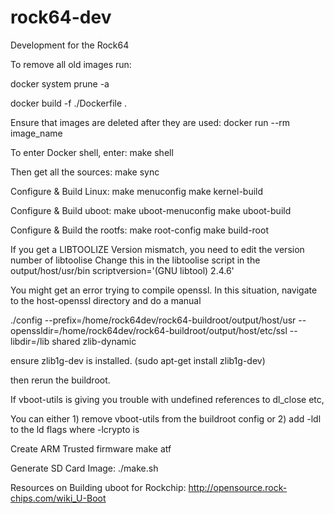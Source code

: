 # rock64-dev
Development for the Rock64

To remove all old images run:

docker system prune -a

docker build -f ./Dockerfile .

Ensure that images are deleted after they are used:
docker run --rm image_name





To enter Docker shell, enter:
make shell

Then get all the sources:
make sync

Configure & Build Linux:
make menuconfig
make kernel-build

Configure & Build  uboot:
make uboot-menuconfig
make uboot-build

Configure & Build the rootfs:
make root-config
make build-root

If you get a LIBTOOLIZE Version mismatch, you need to edit the version number of libtoolise
Change this in the libtoolise script in the output/host/usr/bin
scriptversion='(GNU libtool) 2.4.6'

You might get an error trying to compile openssl.
In this situation, navigate to the host-openssl directory and do a manual 

./config --prefix=/home/rock64dev/rock64-buildroot/output/host/usr --openssldir=/home/rock64dev/rock64-buildroot/output/host/etc/ssl --libdir=/lib shared zlib-dynamic

ensure zlib1g-dev is installed. (sudo apt-get install zlib1g-dev)

then rerun the buildroot.

If vboot-utils is giving you trouble with undefined references to dl_close etc,

You can either 1) remove vboot-utils from the buildroot config or
2) add -ldl to the ld flags where -lcrypto is


Create ARM Trusted firmware
make atf

Generate SD Card Image:
./make.sh

Resources on Building uboot for Rockchip:
http://opensource.rock-chips.com/wiki_U-Boot